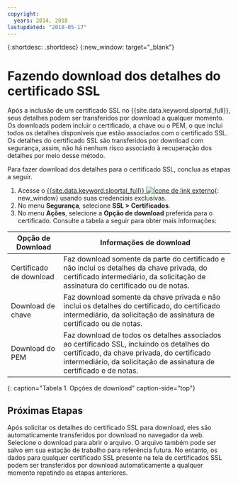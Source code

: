 ```yaml
---
copyright:
  years: 2014, 2018
lastupdated: "2018-05-17"
---
```


{:shortdesc: .shortdesc}
{:new_window: target="_blank"}

# Fazendo download dos detalhes do certificado SSL

Após a inclusão de um certificado SSL no {{site.data.keyword.slportal_full}}, seus detalhes podem ser
transferidos por download a qualquer momento. Os downloads podem incluir o certificado, a chave ou o PEM, o que inclui todos os detalhes
disponíveis que estão associados com o certificado SSL. Os detalhes do certificado SSL são transferidos por download com segurança,
assim, não há nenhum risco associado à recuperação dos detalhes por meio desse método.

Para fazer download dos detalhes para o certificado SSL, conclua as etapas a seguir.

1. Acesse o [{{site.data.keyword.slportal_full}} ![Ícone de link externo](../../icons/launch-glyph.svg "Ícone de link externo")](https://control.softlayer.com/){: new_window} usando suas credenciais exclusivas.
2. No menu **Segurança**, selecione **SSL > Certificados**.
3. No menu **Ações**, selecione a **Opção de download** preferida para o
certificado. Consulte a tabela a seguir para obter mais informações:

| Opção de Download      | Informações de download |
| -------------------- | -------------------- |
| Certificado de download | Faz download somente da parte do certificado e não inclui os detalhes da chave privada, do certificado intermediário, da solicitação de assinatura do certificado ou de notas. |
| Download de chave         | Faz download somente da chave privada e não inclui os detalhes do certificado, do certificado intermediário, da solicitação de assinatura de certificado ou de notas. |
| Download do PEM         | Faz download de todos os detalhes associados ao certificado SSL, incluindo os detalhes do certificado, da chave privada, do certificado intermediário, da solicitação de assinatura de certificado e de notas. |
{: caption="Tabela 1. Opções de download" caption-side="top"}

## Próximas Etapas

Após solicitar os detalhes do certificado SSL para download, eles são automaticamente transferidos por download no navegador da web. Selecione o download para abrir o arquivo. O arquivo também pode ser salvo em sua estação de trabalho para referência futura. No
entanto, os dados para qualquer certificado SSL presente na tela de certificados SSL podem ser transferidos por download
automaticamente a qualquer momento repetindo as etapas anteriores.
